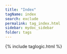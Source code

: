 ```yaml
---
title: "Index"
tagName: index
search: exclude
permalink: tag_index.html
sidebar: mydoc_sidebar
folder: tags
---
```

{% include taglogic.html %}